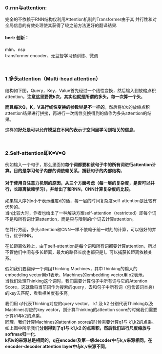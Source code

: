 ### 0.rnn与attention: 
完全的不依赖于RNN结构仅利用Attention机制的Transformer由于其
并行性和对全局信息的有效处理使其获得了较之前方法更好的翻译结果. 


#### bert: 创新：
mlm、nsp   
transformer encoder、无监督学习预训练、微调 

&nbsp;
### 1.多头attention（Multi-head attention）
结构如下图，Query，Key，Value首先经过一个线性变换，然后输入到放缩点积attention，**注意这里要做h次，其实也就是所谓的多头，每一次算一个头**。 

**而且每次Q，K，V进行线性变换的参数W是不一样的**。然后将h次的放缩点积attention结果进行拼接，再进行一次线性变换得到的值作为多头attention的结果。 

这样的**好处是可以允许模型在不同的表示子空间里学习到相关的信息**。 

&nbsp;
### 2.Self-attention即K=V=Q
例如输入一个句子，那么里面的**每个词都要和该句子中的所有词进行attention计算。目的是学习句子内部的词依赖关系，捕获句子的内部结构**。 

#### 对于使用自注意力机制的原因，从三个方面考虑（每一层的复杂度，是否可以并行，长距离依赖学习），并给出了和RNN，CNN计算复杂度的比较。 
如果输入序列n小于表示维度d的话，每一层的时间复杂度self-attention是比较有优势的。  
当n比较大时，作者也给出了一种解决方案self-attention（restricted）即每个词不是和所有词计算attention，而是只与限制的r个词去计算attention。 

在并行方面，多头attention和CNN一样不依赖于前一时刻的计算，可以很好的并行，优于RNN。 

在长距离依赖上，由于self-attention是每个词和所有词都要计算attention，所以不管他们中间有多长距离，最大的路径长度也都只是1。可以捕获长距离依赖关系。 

假如我们要翻译一个词组Thinking Machines，其中Thinking的输入的embedding vector用x1表示，Machines的embedding vector用 x2表示。    
当我们处理Thinking这个词时，我们需要计算句子中所有词与它的Attention Score，这就像将当前词作为搜索的query，去和句子中所有词（包含该词本身）的key去匹配，看看相关度有多高。 

我们用 q1代表Thinking对应的query vector， k1 及 k2 分别代表Thinking以及Machines对应的key vector，则计算Thinking的attention score的时候我们需要计算k1与k2的点乘，  
同理，我们计算Machines的attention score的时候需要计算q1与 k1,k2的点乘。如上图中所示我们**分别得到了q1与 k1,k2 的点乘积，然后我们进行尺度缩放与softmax归一化**.    
**k和v的来源总是相同的，q在encoder及第一级decoder中与k,v来源相同，在encoder-decoder attention layer中与k,v来源不同**。 








